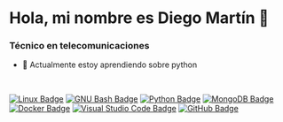 # Hola, mi nombre es Diego Martín 👋
### Técnico en telecomunicaciones
- 🌱 Actualmente estoy aprendiendo sobre python
</br>

[![Linux Badge](https://img.shields.io/badge/Linux-FCC624?logo=linux&logoColor=000&style=flat)]()
[![GNU Bash Badge](https://img.shields.io/badge/GNU%20Bash-4EAA25?logo=gnubash&logoColor=fff&style=flat)]()
[![Python Badge](https://img.shields.io/badge/Python-3776AB?logo=python&logoColor=fff&style=flat)]()
[![MongoDB Badge](https://img.shields.io/badge/MongoDB-47A248?logo=mongodb&logoColor=fff&style=flat)]()
[![Docker Badge](https://img.shields.io/badge/Docker-2496ED?logo=docker&logoColor=fff&style=flat)]()
[![Visual Studio Code Badge](https://img.shields.io/badge/Visual%20Studio%20Code-007ACC?logo=visualstudiocode&logoColor=fff&style=flat)]()
[![GitHub Badge](https://img.shields.io/badge/GitHub-181717?logo=github&logoColor=fff&style=flat)]()


<!--
**diegofalces/diegofalces** is a ✨ _special_ ✨ repository because its `README.md` (this file) appears on your GitHub profile.

Here are some ideas to get you started:

- 🔭 I’m currently working on ...
- 🌱 I’m currently learning ...
- 👯 I’m looking to collaborate on ...
- 🤔 I’m looking for help with ...
- 💬 Ask me about ...
- 📫 How to reach me: ...
- 😄 Pronouns: ...
- ⚡ Fun fact: ...


## Table of contents
* [General info](#general-info)
* [Technologies](#technologies)
* [Setup](#setup)

## General info
This project is simple Lorem ipsum dolor generator.
	
## Technologies
Project is created with:
* Lorem version: 12.3
* Ipsum version: 2.33
* Ament library version: 999
	
## Setup
To run this project, install it locally using npm:

```
$ cd ../lorem
$ npm install
$ npm start
```
-->
